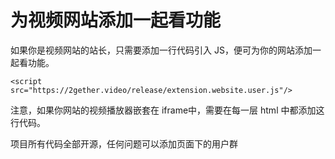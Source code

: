 # 为视频网站添加一起看功能

如果你是视频网站的站长，只需要添加一行代码引入 JS，便可为你的网站添加一起看功能。


`<script src="https://2gether.video/release/extension.website.user.js"/>`

注意，如果你网站的视频播放器嵌套在 iframe中，需要在每一层 html 中都添加这行代码。

项目所有代码全部开源，任何问题可以添加页面下的用户群
